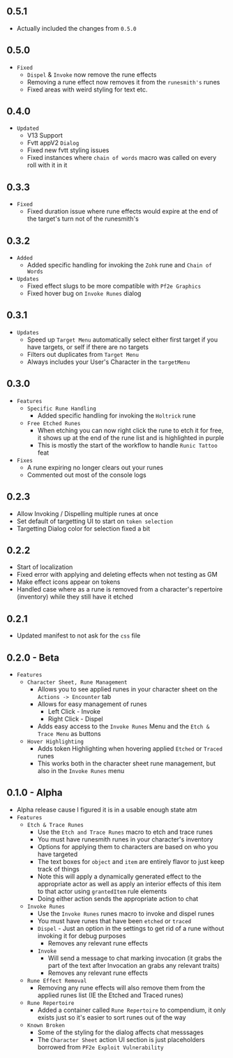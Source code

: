 ## 0.5.1

- Actually included the changes from `0.5.0`

## 0.5.0

- `Fixed`
  - `Dispel` & `Invoke` now remove the rune effects
  - Removing a rune effect now removes it from the `runesmith's` runes
  - Fixed areas with weird styling for text etc.

## 0.4.0

- `Updated`
  - V13 Support
  - Fvtt appV2 `Dialog`
  - Fixed new fvtt styling issues
  - Fixed instances where `chain of words` macro was called on every roll with it in it

## 0.3.3

- `Fixed`
  - Fixed duration issue where rune effects would expire at the end of the target's turn not of the runesmith's

## 0.3.2

- `Added`
  - Added specific handling for invoking the `Zohk` rune and `Chain of Words`
- `Updates`
  - Fixed effect slugs to be more compatible with `Pf2e Graphics`
  - Fixed hover bug on `Invoke Runes` dialog

## 0.3.1

- `Updates`
  - Speed up `Target Menu` automatically select either first target if you have targets, or self if there are no targets
  - Filters out duplicates from `Target Menu`
  - Always includes your User's Character in the `targetMenu`

## 0.3.0

- `Features`
  - `Specific Rune Handling`
    - Added specific handling for invoking the `Holtrick` rune
  - `Free Etched Runes`
    - When etching you can now right click the rune to etch it for free, it shows up at the end of the rune list and is highlighted in purple
    - This is mostly the start of the workflow to handle `Runic Tattoo` feat
- `Fixes`
  - A rune expiring no longer clears out your runes
  - Commented out most of the console logs

## 0.2.3

- Allow Invoking / Dispelling multiple runes at once
- Set default of targetting UI to start on `token selection`
- Targetting Dialog color for selection fixed a bit

## 0.2.2

- Start of localization
- Fixed error with applying and deleting effects when not testing as GM
- Make effect icons appear on tokens
- Handled case where as a rune is removed from a character's repertoire (inventory) while they still have it etched

## 0.2.1

- Updated manifest to not ask for the `css` file

## 0.2.0 - Beta

- `Features`
  - `Character Sheet, Rune Management`
    - Allows you to see applied runes in your character sheet on the `Actions -> Encounter` tab
    - Allows for easy management of runes
      - Left Click - Invoke
      - Right Click - Dispel
    - Adds easy access to the `Invoke Runes` Menu and the `Etch & Trace Menu` as buttons
  - `Hover Highlighting`
    - Adds token Highlighting when hovering applied `Etched` or `Traced` runes
    - This works both in the character sheet rune management, but also in the `Invoke Runes` menu

## 0.1.0 - Alpha

- Alpha release cause I figured it is in a usable enough state atm
- `Features`
  - `Etch & Trace Runes`
    - Use the `Etch and Trace Runes` macro to etch and trace runes
    - You must have runesmith runes in your character's inventory
    - Options for applying them to characters are based on who you have targeted
    - The text boxes for `object` and `item` are entirely flavor to just keep track of things
    - Note this will apply a dynamically generated effect to the appropriate actor as well as apply an interior effects of this item to that actor using `grantedItem` rule elements
    - Doing either action sends the appropriate action to chat
  - `Invoke Runes`
    - Use the `Invoke Runes` runes macro to invoke and dispel runes
    - You must have runes that have been `etched` or `traced`
    - `Dispel` - Just an option in the settings to get rid of a rune without invoking it for debug purposes
      - Removes any relevant rune effects
    - `Invoke`
      - Will send a message to chat marking invocation (it grabs the part of the text after Invocation an grabs any relevant traits)
      - Removes any relevant rune effects
  - `Rune Effect Removal`
    - Removing any rune effects will also remove them from the applied runes list (IE the Etched and Traced runes)
  - `Rune Repertoire`
    - Added a container called `Rune Repertoire` to compendium, it only exists just so it's easier to sort runes out of the way
  - `Known Broken`
    - Some of the styling for the dialog affects chat messsages
    - The `Character Sheet` action UI section is just placeholders borrowed from `PF2e Exploit Vulnerability`
